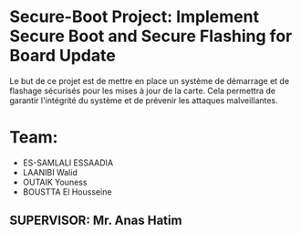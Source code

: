 # Secure-Boot Project: Implement Secure Boot and Secure Flashing for Board Update
Le but de ce projet est de mettre en place un système de démarrage et de flashage sécurisés pour les mises à jour de la carte. Cela permettra de garantir l'intégrité du système et de prévenir les attaques malveillantes.

# Team:
- ES-SAMLALI ESSAADIA
- LAANIBI Walid
- OUTAIK Youness
- BOUSTTA El Housseine

## SUPERVISOR: Mr. Anas Hatim
